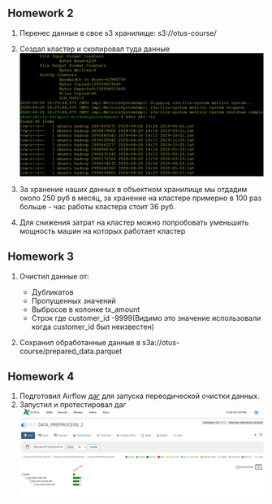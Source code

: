 ## Homework 2 
1. Перенес данные в свое s3 хранилище: s3://otus-course/
2. Создал кластер и скопировал туда данные 
![](results/hdfs.png)

3. За хранение наших данных в объектном хранилище мы отдадим около 250 руб в месяц, за хранение на кластере примерно в 100 раз больше - час работы кластера стоит 36 руб. 
4. Для снижения затрат на кластер можно попробовать уменьшить мощность машин на которых работает кластер

## Homework 3
1. Очистил данные от:  
    - Дубликатов  
    - Пропущенных значений
    - Выбросов в колонке tx_amount
    - Строк где customer_id -9999(Видимо это значение использовали когда customer_id был неизвестен) 

2. Сохранил обработанные данные в s3a://otus-course/prepared_data.parquet 

## Homework 4

1. Подготовил Airflow [даг](prepare_data/data_proc_dag.py) для запуска переодической очистки данных.
2. Запустил и протестировал даг
![](results/data_preparation_dag.jpg)
